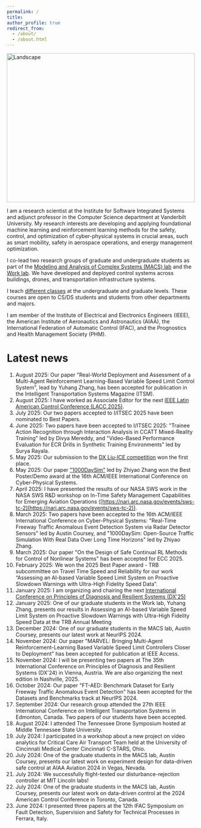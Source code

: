 ```yaml
---
permalink: /
title: 
author_profile: true
redirect_from: 
  - /about/
  - /about.html
---
```


<img src="{{ '/images/landscape-min.jpeg' | relative_url }}" alt="Landscape" style="width: 100%; max-height: 400px; object-fit: cover;">

I am a research scientist at the Institute for Software Integrated Systems and adjunct professor in the Computer Science department at Vanderbilt University. My research interests are developing and applying foundational machine learning and reinforcement learning methods for the safety, control, and optimization of cyber-physical systems in crucial areas, such as smart mobility, safety in aerospace operations, and energy management optimization. 

I co-lead two research groups of graduate and undergraduate students as part of the [Modeling and Analysis of Complex Systems (MACS) lab](https://lab.vanderbilt.edu/vumacs/) and the [Work lab](https://lab-work.github.io). We have developed  and deployed control systems across buildings, drones, and transportation infrastructure systems. 

I teach [different classes](https://marcosqg.github.io/teaching/) at the undergraduate and graduate levels. These courses are open to CS/DS students and students from other departments and majors. 

I am member of the Institute of Electrical and Electronics Engineers (IEEE), the American Institute of Aeronautics and Astronautics (AIAA), the International Federation of Automatic Control (IFAC), and the Prognostics and Health Management Society (PHM).


Latest news
======
1. August 2025: Our paper "Real-World Deployment and Assessment of a Multi-Agent Reinforcement Learning-Based Variable Speed Limit Control System", lead by Yuhang Zhang, has been accepted for publication in the Intelligent Transportation Systems Magazine (ITSM).
1. August 2025: I have worked as Associate Editor for the next [IEEE Latin American Control Conference (LACC 2025)](https://amca.mx/congresos/clca2025/).
1. July 2025: Our two papers accepted to I/ITSEC 2025 have been nominated to Best Papers. 
1. June 2025: Two papers have been accepted to I/ITSEC 2025: "Trainee Action Recognition through Interaction Analysis in CCATT Mixed-Reality Training" led by Divya Mereddy, and "Video-Based Performance Evaluation for ECR Drills in Synthetic Training
Environments" led by Surya Rayala.  
1. May 2025: Our submission to the [DX Liu-ICE competition](https://vehsys.gitlab-pages.liu.se/dx25benchmarks/liuice/liuice_index) won the first place.
1. May 2025: Our paper  ["1000DaySim"](https://scholar.google.com/citations?view_op=view_citation&hl=en&user=D6ENug8AAAAJ&sortby=pubdate&citation_for_view=D6ENug8AAAAJ:hMsQuOkrut0C) led by Zhiyao Zhang won the Best Poster/Demo award at the 16th ACM/IEEE International Conference on Cyber-Physical Systems.
1. April 2025: I have presented the results of our NASA SWS work in the NASA SWS R&D workshop on In-Time Safety Management Capabilities for Emerging Aviation Operations ([https://nari.arc.nasa.gov/events/sws-tc-2](https://nari.arc.nasa.gov/events/sws-tc-2)).
1. March 2025: Two papers have been accepted to the 16th ACM/IEEE International Conference on Cyber-Physical Systems: "Real-Time Freeway Traffic Anomalous Event Detection System via Radar Detector Sensors" led by Austin Coursey, and "1000DaySim: Open-Source Traffic Simulation With Real Data Over Long Time Horizons" led by Zhiyao Zhang.  
1. March 2025: Our paper "On the Design of Safe Continual RL Methods for Control of Nonlinear Systems" has been accepted for ECC 2025.
1. February 2025: We won the 2025 Best Paper award - TRB subcommittee on Travel Time Speed and Reliability for our work “Assessing an AI-based Variable Speed Limit System on Proactive Slowdown Warnings with Ultra-High Fidelity Speed Data”.
1. January 2025: I am organizing and chairing the next [International Conference on Principles of Diagnosis and Resilient Systems (DX'25)](https://conf.researchr.org/home/dx-2025)
1. January 2025: One of our graduate students in the Work lab, Yuhang Zhang, presents our results in Assessing an AI-based Variable Speed Limit System on Proactive Slowdown Warnings with Ultra-High Fidelity Speed Data at the TRB Annual Meeting
1. December 2024: One of our graduate students in the MACS lab, Austin Coursey, presents our latest work at NeurIPS 2024.
1. November 2024: Our paper "MARVEL: Bringing Multi-Agent Reinforcement-Learning Based Variable Speed Limit Controllers Closer to Deployment" has been accepted for publication at IEEE Access.
1. November 2024: I will be presenting two papers at The 35th International Conference on Principles of Diagnosis and Resilient Systems (DX'24) in Vienna, Austria. We are also organizing the next edition in Nashville, 2025. 
1. October 2024: Our paper "FT-AED: Benchmark Dataset for Early Freeway Traffic Anomalous Event Detection" has been accepted for the Datasets and Benchmarks track at NeurIPS 2024.
1. September 2024: Our research group attended the 27th IEEE International Conference on Intelligent Transportation Systems in Edmonton, Canada. Two papers of our students have been accepted.
1. August 2024: I attended The Tennessee Drone Symposium hosted at Middle Tennessee State University.
1. July 2024: I participated in a workshop about a new project on video analytics for Critical Care Air Transport Team held at the University of Cincinnati Medical Center Cincinnati C-STARS, Ohio.
1. July 2024: One of the graduate students in the MACS lab, Austin Coursey, presents our latest work on experiment design for data-driven safe control at AIAA Aviation 2024 in Vegas, Nevada.
1. July 2024: We successfully flight-tested our disturbance-rejection controller at MIT Lincoln labs! 
1. July 2024: One of the graduate students in the MACS lab, Austin Coursey, presents our latest work on data-driven control at the 2024 American Control Conference in Toronto, Canada.
1. June 2024: I presented three papers at the 12th IFAC Symposium on Fault Detection, Supervision and Safety for Technical Processes in Ferrara, Italy.